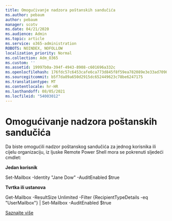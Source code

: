 ```yaml
---
title: Omogućivanje nadzora poštanskih sandučića
ms.author: pebaum
author: pebaum
manager: scotv
ms.date: 04/21/2020
ms.audience: Admin
ms.topic: article
ms.service: o365-administration
ROBOTS: NOINDEX, NOFOLLOW
localization_priority: Normal
ms.collection: Adm_O365
ms.custom: ''
ms.assetid: 19997b0a-394f-4943-8908-c601696a332c
ms.openlocfilehash: 176fdc57c6453cafe6ca773d845f8f59ea782089e3e33ad70909ed495aa1a8c4
ms.sourcegitcommit: b5f7da89a650d2915dc652449623c78be6247175
ms.translationtype: MT
ms.contentlocale: hr-HR
ms.lasthandoff: 08/05/2021
ms.locfileid: "54003012"
---
```

# <a name="enable-mailbox-auditing"></a>Omogućivanje nadzora poštanskih sandučića

Da biste omogućili nadzor poštanskog sandučića za jednog korisnika ili cijelu organizaciju, iz ljuske Remote Power Shell mora se pokrenuti sljedeći cmdlet:
  
 **Jedan korisnik**
  
Set-Mailbox -Identity "Jane Dow" -AuditEnabled $true
  
 **Tvrtka ili ustanova**
  
Get-Mailbox -ResultSize Unlimited -Filter {RecipientTypeDetails -eq "UserMailbox"} | Set-Mailbox -AuditEnabled $true
  
[Saznajte više](https://docs.microsoft.com/microsoft-365/compliance/enable-mailbox-auditing)
  

